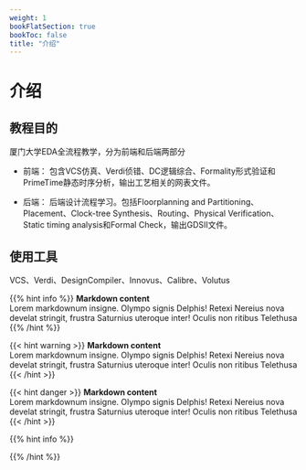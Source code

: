 ```yaml
---
weight: 1
bookFlatSection: true
bookToc: false
title: "介绍"
---
```


# 介绍

## 教程目的

厦门大学EDA全流程教学，分为前端和后端两部分

 * 前端：
包含VCS仿真、Verdi侦错、DC逻辑综合、Formality形式验证和PrimeTime静态时序分析，输出工艺相关的网表文件。

 * 后端：
后端设计流程学习。包括Floorplanning and Partitioning、Placement、Clock-tree Synthesis、Routing、Physical Verification、Static timing analysis和Formal Check，输出GDSII文件。

## 使用工具

VCS、Verdi、DesignCompiler、Innovus、Calibre、Volutus


{{% hint info %}}
**Markdown content**  
Lorem markdownum insigne. Olympo signis Delphis! Retexi Nereius nova develat
stringit, frustra Saturnius uteroque inter! Oculis non ritibus Telethusa
{{% /hint %}}

{{< hint warning >}}
**Markdown content**  
Lorem markdownum insigne. Olympo signis Delphis! Retexi Nereius nova develat
stringit, frustra Saturnius uteroque inter! Oculis non ritibus Telethusa
{{< /hint >}}

{{< hint danger >}}
**Markdown content**  
Lorem markdownum insigne. Olympo signis Delphis! Retexi Nereius nova develat
stringit, frustra Saturnius uteroque inter! Oculis non ritibus Telethusa
{{< /hint >}}

{{% hint info %}}

{{% /hint %}}

